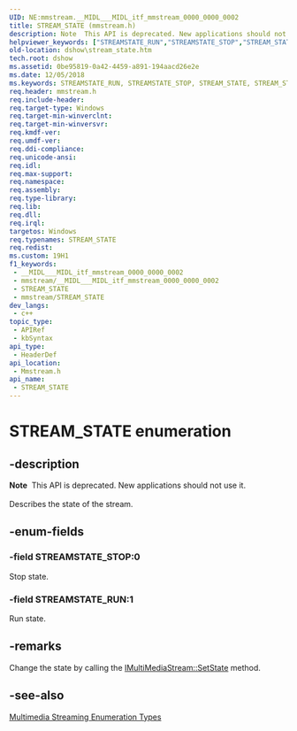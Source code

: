 ```yaml
---
UID: NE:mmstream.__MIDL___MIDL_itf_mmstream_0000_0000_0002
title: STREAM_STATE (mmstream.h)
description: Note  This API is deprecated. New applications should not use it. Describes the state of the stream.
helpviewer_keywords: ["STREAMSTATE_RUN","STREAMSTATE_STOP","STREAM_STATE","STREAM_STATE enumeration [DirectShow]","dshow.stream_state","mmstream/STREAMSTATE_RUN","mmstream/STREAMSTATE_STOP","mmstream/STREAM_STATE"]
old-location: dshow\stream_state.htm
tech.root: dshow
ms.assetid: 0be95819-0a42-4459-a891-194aacd26e2e
ms.date: 12/05/2018
ms.keywords: STREAMSTATE_RUN, STREAMSTATE_STOP, STREAM_STATE, STREAM_STATE enumeration [DirectShow], dshow.stream_state, mmstream/STREAMSTATE_RUN, mmstream/STREAMSTATE_STOP, mmstream/STREAM_STATE
req.header: mmstream.h
req.include-header: 
req.target-type: Windows
req.target-min-winverclnt: 
req.target-min-winversvr: 
req.kmdf-ver: 
req.umdf-ver: 
req.ddi-compliance: 
req.unicode-ansi: 
req.idl: 
req.max-support: 
req.namespace: 
req.assembly: 
req.type-library: 
req.lib: 
req.dll: 
req.irql: 
targetos: Windows
req.typenames: STREAM_STATE
req.redist: 
ms.custom: 19H1
f1_keywords:
 - __MIDL___MIDL_itf_mmstream_0000_0000_0002
 - mmstream/__MIDL___MIDL_itf_mmstream_0000_0000_0002
 - STREAM_STATE
 - mmstream/STREAM_STATE
dev_langs:
 - c++
topic_type:
 - APIRef
 - kbSyntax
api_type:
 - HeaderDef
api_location:
 - Mmstream.h
api_name:
 - STREAM_STATE
---
```


# STREAM_STATE enumeration


## -description

<div class="alert"><b>Note</b>  This API is deprecated. New applications should not use it.</div>
<div> </div>
Describes the state of the stream.

## -enum-fields

### -field STREAMSTATE_STOP:0

Stop state.

### -field STREAMSTATE_RUN:1

Run state.

## -remarks

Change the state by calling the <a href="/windows/desktop/api/mmstream/nf-mmstream-imultimediastream-setstate">IMultiMediaStream::SetState</a> method.

## -see-also

<a href="/windows/desktop/DirectShow/multimedia-streaming-types">Multimedia Streaming Enumeration Types</a>
